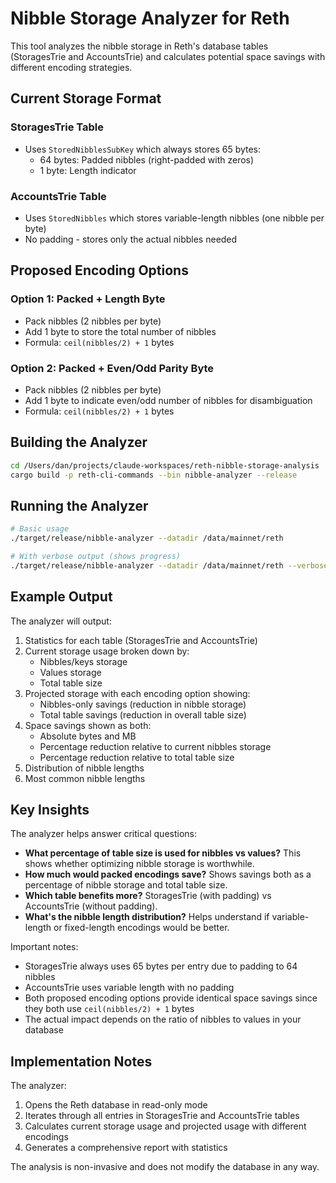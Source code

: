 # Nibble Storage Analyzer for Reth

This tool analyzes the nibble storage in Reth's database tables (StoragesTrie and AccountsTrie) and calculates potential space savings with different encoding strategies.

## Current Storage Format

### StoragesTrie Table
- Uses `StoredNibblesSubKey` which always stores 65 bytes:
  - 64 bytes: Padded nibbles (right-padded with zeros)
  - 1 byte: Length indicator

### AccountsTrie Table
- Uses `StoredNibbles` which stores variable-length nibbles (one nibble per byte)
- No padding - stores only the actual nibbles needed

## Proposed Encoding Options

### Option 1: Packed + Length Byte
- Pack nibbles (2 nibbles per byte)
- Add 1 byte to store the total number of nibbles
- Formula: `ceil(nibbles/2) + 1` bytes

### Option 2: Packed + Even/Odd Parity Byte  
- Pack nibbles (2 nibbles per byte)
- Add 1 byte to indicate even/odd number of nibbles for disambiguation
- Formula: `ceil(nibbles/2) + 1` bytes

## Building the Analyzer

```bash
cd /Users/dan/projects/claude-workspaces/reth-nibble-storage-analysis
cargo build -p reth-cli-commands --bin nibble-analyzer --release
```

## Running the Analyzer

```bash
# Basic usage
./target/release/nibble-analyzer --datadir /data/mainnet/reth

# With verbose output (shows progress)
./target/release/nibble-analyzer --datadir /data/mainnet/reth --verbose
```

## Example Output

The analyzer will output:
1. Statistics for each table (StoragesTrie and AccountsTrie)
2. Current storage usage broken down by:
   - Nibbles/keys storage
   - Values storage  
   - Total table size
3. Projected storage with each encoding option showing:
   - Nibbles-only savings (reduction in nibble storage)
   - Total table savings (reduction in overall table size)
4. Space savings shown as both:
   - Absolute bytes and MB
   - Percentage reduction relative to current nibbles storage
   - Percentage reduction relative to total table size
5. Distribution of nibble lengths
6. Most common nibble lengths

## Key Insights

The analyzer helps answer critical questions:
- **What percentage of table size is used for nibbles vs values?** This shows whether optimizing nibble storage is worthwhile.
- **How much would packed encodings save?** Shows savings both as a percentage of nibble storage and total table size.
- **Which table benefits more?** StoragesTrie (with padding) vs AccountsTrie (without padding).
- **What's the nibble length distribution?** Helps understand if variable-length or fixed-length encodings would be better.

Important notes:
- StoragesTrie always uses 65 bytes per entry due to padding to 64 nibbles
- AccountsTrie uses variable length with no padding
- Both proposed encoding options provide identical space savings since they both use `ceil(nibbles/2) + 1` bytes
- The actual impact depends on the ratio of nibbles to values in your database

## Implementation Notes

The analyzer:
1. Opens the Reth database in read-only mode
2. Iterates through all entries in StoragesTrie and AccountsTrie tables
3. Calculates current storage usage and projected usage with different encodings
4. Generates a comprehensive report with statistics

The analysis is non-invasive and does not modify the database in any way.